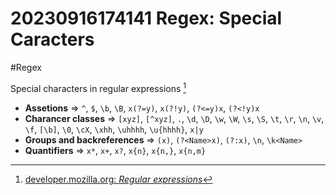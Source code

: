 # 20230916174141 Regex: Special Caracters

#Regex

Special characters in regular expressions [^1]

* **Assetions** => `^`, `$`, `\b`, `\B`, `x(?=y)`, `x(?!y)`, `(?<=y)x`, `(?<!y)x`
* **Charancer classes** => `[xyz]`, `[^xyz]`, `.`, `\d`, `\D`, `\w`, `\W`, `\s`, `\S`, `\t`, `\r`, `\n`, `\v`, `\f`, `[\b]`, `\0`, `\cX`, `\xhh`, `\uhhhh`, `\u{hhhh}`, `x|y`
* **Groups and backreferences** => `(x)`, `(?<Name>x)`, `(?:x)`, `\n`, `\k<Name>`
* **Quantifiers** => `x*`, `x+`, `x?`, `x{n}`, `x{n,}`, `x{n,m}`


[^1]: [developer.mozilla.org: _Regular expressions_](https://developer.mozilla.org/en-US/docs/Web/JavaScript/Guide/Regular_expressions)
